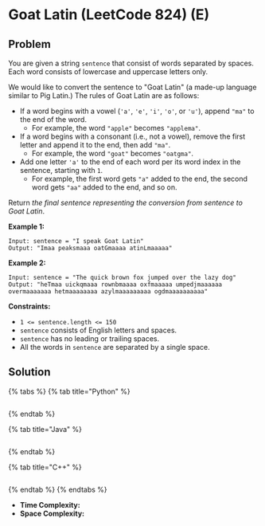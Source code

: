 # Goat Latin (LeetCode 824) (E)

## Problem

You are given a string `sentence` that consist of words separated by spaces. Each word consists of lowercase and uppercase letters only.

We would like to convert the sentence to "Goat Latin" (a made-up language similar to Pig Latin.) The rules of Goat Latin are as follows:

* If a word begins with a vowel (`'a'`, `'e'`, `'i'`, `'o'`, or `'u'`), append `"ma"` to the end of the word.
  * For example, the word `"apple"` becomes `"applema"`.
* If a word begins with a consonant (i.e., not a vowel), remove the first letter and append it to the end, then add `"ma"`.
  * For example, the word `"goat"` becomes `"oatgma"`.
* Add one letter `'a'` to the end of each word per its word index in the sentence, starting with `1`.
  * For example, the first word gets `"a"` added to the end, the second word gets `"aa"` added to the end, and so on.

Return _the final sentence representing the conversion from sentence to Goat Latin_.

&#x20;

**Example 1:**

```
Input: sentence = "I speak Goat Latin"
Output: "Imaa peaksmaaa oatGmaaaa atinLmaaaaa"
```

**Example 2:**

```
Input: sentence = "The quick brown fox jumped over the lazy dog"
Output: "heTmaa uickqmaaa rownbmaaaa oxfmaaaaa umpedjmaaaaaa overmaaaaaaa hetmaaaaaaaa azylmaaaaaaaaa ogdmaaaaaaaaaa"
```

&#x20;

**Constraints:**

* `1 <= sentence.length <= 150`
* `sentence` consists of English letters and spaces.
* `sentence` has no leading or trailing spaces.
* All the words in `sentence` are separated by a single space.



## Solution&#x20;

{% tabs %}
{% tab title="Python" %}
```python
```
{% endtab %}

{% tab title="Java" %}
```java
```
{% endtab %}

{% tab title="C++" %}
```cpp
```
{% endtab %}
{% endtabs %}

* **Time Complexity:**
* **Space Complexity:**

